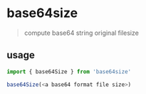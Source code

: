 # base64size
> compute base64 string original filesize

## usage

```ts
import { base64Size } from 'base64size'

base64Size(<a base64 format file size>)
```
